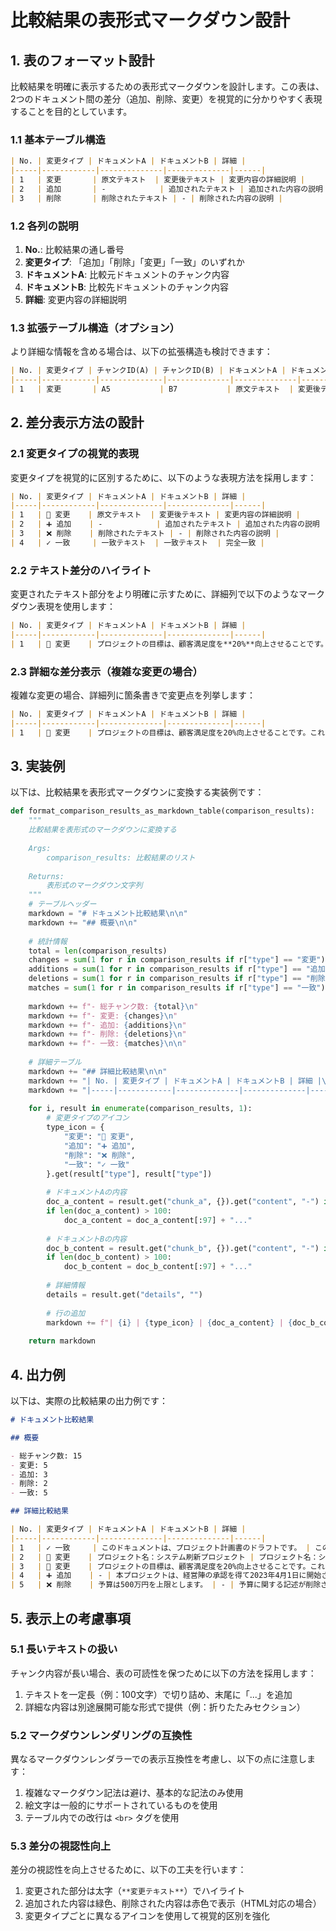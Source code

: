 # 比較結果の表形式マークダウン設計

## 1. 表のフォーマット設計

比較結果を明確に表示するための表形式マークダウンを設計します。この表は、2つのドキュメント間の差分（追加、削除、変更）を視覚的に分かりやすく表現することを目的としています。

### 1.1 基本テーブル構造

```markdown
| No. | 変更タイプ | ドキュメントA | ドキュメントB | 詳細 |
|-----|------------|--------------|--------------|------|
| 1   | 変更       | 原文テキスト  | 変更後テキスト | 変更内容の詳細説明 |
| 2   | 追加       | -            | 追加されたテキスト | 追加された内容の説明 |
| 3   | 削除       | 削除されたテキスト | - | 削除された内容の説明 |
```

### 1.2 各列の説明

1. **No.**: 比較結果の通し番号
2. **変更タイプ**: 「追加」「削除」「変更」「一致」のいずれか
3. **ドキュメントA**: 比較元ドキュメントのチャンク内容
4. **ドキュメントB**: 比較先ドキュメントのチャンク内容
5. **詳細**: 変更内容の詳細説明

### 1.3 拡張テーブル構造（オプション）

より詳細な情報を含める場合は、以下の拡張構造も検討できます：

```markdown
| No. | 変更タイプ | チャンクID(A) | チャンクID(B) | ドキュメントA | ドキュメントB | 類似度 | 詳細 |
|-----|------------|--------------|--------------|--------------|--------------|--------|------|
| 1   | 変更       | A5           | B7           | 原文テキスト  | 変更後テキスト | 0.85   | 変更内容の詳細説明 |
```

## 2. 差分表示方法の設計

### 2.1 変更タイプの視覚的表現

変更タイプを視覚的に区別するために、以下のような表現方法を採用します：

```markdown
| No. | 変更タイプ | ドキュメントA | ドキュメントB | 詳細 |
|-----|------------|--------------|--------------|------|
| 1   | 🔄 変更    | 原文テキスト  | 変更後テキスト | 変更内容の詳細説明 |
| 2   | ➕ 追加    | -            | 追加されたテキスト | 追加された内容の説明 |
| 3   | ❌ 削除    | 削除されたテキスト | - | 削除された内容の説明 |
| 4   | ✓ 一致     | 一致テキスト  | 一致テキスト  | 完全一致 |
```

### 2.2 テキスト差分のハイライト

変更されたテキスト部分をより明確に示すために、詳細列で以下のようなマークダウン表現を使用します：

```markdown
| No. | 変更タイプ | ドキュメントA | ドキュメントB | 詳細 |
|-----|------------|--------------|--------------|------|
| 1   | 🔄 変更    | プロジェクトの目標は、顧客満足度を**20%**向上させることです。 | プロジェクトの目標は、顧客満足度を**25%**向上させることです。 | **変更**: 目標値が20%から25%に変更されました |
```

### 2.3 詳細な差分表示（複雑な変更の場合）

複雑な変更の場合、詳細列に箇条書きで変更点を列挙します：

```markdown
| No. | 変更タイプ | ドキュメントA | ドキュメントB | 詳細 |
|-----|------------|--------------|--------------|------|
| 1   | 🔄 変更    | プロジェクトの目標は、顧客満足度を20%向上させることです。これを達成するために、以下の3つの施策を実施します。 | プロジェクトの目標は、顧客満足度を25%向上させることです。これを達成するために、以下の4つの施策を実施します。 | **変更点**:<br>- 顧客満足度の目標が「20%向上」から「25%向上」に変更<br>- 施策が3つから4つに増加<br>- 新たに「オンラインサポートの強化」が追加 |
```

## 3. 実装例

以下は、比較結果を表形式マークダウンに変換する実装例です：

```python
def format_comparison_results_as_markdown_table(comparison_results):
    """
    比較結果を表形式のマークダウンに変換する
    
    Args:
        comparison_results: 比較結果のリスト
        
    Returns:
        表形式のマークダウン文字列
    """
    # テーブルヘッダー
    markdown = "# ドキュメント比較結果\n\n"
    markdown += "## 概要\n\n"
    
    # 統計情報
    total = len(comparison_results)
    changes = sum(1 for r in comparison_results if r["type"] == "変更")
    additions = sum(1 for r in comparison_results if r["type"] == "追加")
    deletions = sum(1 for r in comparison_results if r["type"] == "削除")
    matches = sum(1 for r in comparison_results if r["type"] == "一致")
    
    markdown += f"- 総チャンク数: {total}\n"
    markdown += f"- 変更: {changes}\n"
    markdown += f"- 追加: {additions}\n"
    markdown += f"- 削除: {deletions}\n"
    markdown += f"- 一致: {matches}\n\n"
    
    # 詳細テーブル
    markdown += "## 詳細比較結果\n\n"
    markdown += "| No. | 変更タイプ | ドキュメントA | ドキュメントB | 詳細 |\n"
    markdown += "|-----|------------|--------------|--------------|------|\n"
    
    for i, result in enumerate(comparison_results, 1):
        # 変更タイプのアイコン
        type_icon = {
            "変更": "🔄 変更",
            "追加": "➕ 追加",
            "削除": "❌ 削除",
            "一致": "✓ 一致"
        }.get(result["type"], result["type"])
        
        # ドキュメントAの内容
        doc_a_content = result.get("chunk_a", {}).get("content", "-") if result["type"] != "追加" else "-"
        if len(doc_a_content) > 100:
            doc_a_content = doc_a_content[:97] + "..."
            
        # ドキュメントBの内容
        doc_b_content = result.get("chunk_b", {}).get("content", "-") if result["type"] != "削除" else "-"
        if len(doc_b_content) > 100:
            doc_b_content = doc_b_content[:97] + "..."
        
        # 詳細情報
        details = result.get("details", "")
        
        # 行の追加
        markdown += f"| {i} | {type_icon} | {doc_a_content} | {doc_b_content} | {details} |\n"
    
    return markdown
```

## 4. 出力例

以下は、実際の比較結果の出力例です：

```markdown
# ドキュメント比較結果

## 概要

- 総チャンク数: 15
- 変更: 5
- 追加: 3
- 削除: 2
- 一致: 5

## 詳細比較結果

| No. | 変更タイプ | ドキュメントA | ドキュメントB | 詳細 |
|-----|------------|--------------|--------------|------|
| 1   | ✓ 一致     | このドキュメントは、プロジェクト計画書のドラフトです。 | このドキュメントは、プロジェクト計画書のドラフトです。 | 完全一致 |
| 2   | 🔄 変更    | プロジェクト名：システム刷新プロジェクト | プロジェクト名：システム刷新プロジェクト2023 | **変更**: プロジェクト名に年号「2023」が追加されました |
| 3   | 🔄 変更    | プロジェクトの目標は、顧客満足度を20%向上させることです。これを達成するために、以下の3つの施策を実施します。 | プロジェクトの目標は、顧客満足度を25%向上させることです。これを達成するために、以下の4つの施策を実施します。 | **変更点**:<br>- 顧客満足度の目標が「20%向上」から「25%向上」に変更<br>- 施策が3つから4つに増加<br>- 新たに「オンラインサポートの強化」が追加 |
| 4   | ➕ 追加    | - | 本プロジェクトは、経営陣の承認を得て2023年4月1日に開始されました。 | 新たにプロジェクト開始日に関する情報が追加されました |
| 5   | ❌ 削除    | 予算は500万円を上限とします。 | - | 予算に関する記述が削除されました |
```

## 5. 表示上の考慮事項

### 5.1 長いテキストの扱い

チャンク内容が長い場合、表の可読性を保つために以下の方法を採用します：

1. テキストを一定長（例：100文字）で切り詰め、末尾に「...」を追加
2. 詳細な内容は別途展開可能な形式で提供（例：折りたたみセクション）

### 5.2 マークダウンレンダリングの互換性

異なるマークダウンレンダラーでの表示互換性を考慮し、以下の点に注意します：

1. 複雑なマークダウン記法は避け、基本的な記法のみ使用
2. 絵文字は一般的にサポートされているものを使用
3. テーブル内での改行は `<br>` タグを使用

### 5.3 差分の視認性向上

差分の視認性を向上させるために、以下の工夫を行います：

1. 変更された部分は太字（`**変更テキスト**`）でハイライト
2. 追加された内容は緑色、削除された内容は赤色で表示（HTML対応の場合）
3. 変更タイプごとに異なるアイコンを使用して視覚的区別を強化
